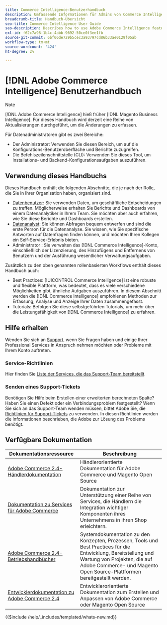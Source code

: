 ```yaml
---
title: Commerce Intelligence-Benutzerhandbuch
description: Umfassende Informationen für Admins von Commerce Intelligence-Daten.
breadcrumb-title: Handbuch-Übersicht
seo-title: Commerce Intelligence User Guide
seo-description: Describes how to use Adobe Commerce Intelligence features used to gain insights from Adobe Commerce or Magento Open Source data, along with other third-party data sources.
exl-id: f62c7a98-1b4c-4abb-9692-50ce0f3ee1fb
source-git-commit: 6bf06de729b5cec3a93797cd86b33ae0129f05ab
workflow-type: tm+mt
source-wordcount: '424'
ht-degree: 2%

---
```



# [!DNL Adobe Commerce Intelligence] Benutzerhandbuch

>[!NOTE]
>
>[!DNL Adobe Commerce Intelligence] hieß früher [!DNL Magento Business Intelligence]. Für dieses Handbuch wird derzeit eine Reihe von Aktualisierungen durchgeführt, um die Änderungen zu erfassen.

Für Datenadministratoren gibt es zwei Bereiche:

- Der Administrator: Verwenden Sie diesen Bereich, um auf die Konfigurations-Benutzeroberfläche und Berichte zuzugreifen.
- Die Befehlszeilenschnittstelle (CLI): Verwenden Sie dieses Tool, um Installations- und Backend-Konfigurationsaufgaben auszuführen.

## Verwendung dieses Handbuchs

Dieses Handbuch enthält die folgenden Abschnitte, die je nach der Rolle, die Sie in Ihrer Organisation haben, organisiert sind.

- [Datenbenutzer](data-user.md): Sie verwenden Daten, um geschäftliche Entscheidungen zu treffen. Möglicherweise erhalten Sie Berichte und Dashboards von einem Datenanalytiker in Ihrem Team. Sie möchten aber auch erfahren, wie Sie diese Berichte und Dashboards erstellen.
- [Datenanalyst](data-analyst.md): Sie können Abfragen bequem entwerfen und sind die erste Person für die Datenanalyse. Sie wissen, wie Sie spezifische Antworten auf Datenfragen finden können, und möchten Ihren Kollegen ein Self-Service-Erlebnis bieten.
- Administrator : Sie verwalten das [!DNL Commerce Intelligence]-Konto, einschließlich der Lizenzierung, des Hinzufügens und Entfernens von Benutzern und der Ausführung wesentlicher Verwaltungsaufgaben.

Zusätzlich zu den oben genannten rollenbasierten Workflows enthält dieses Handbuch auch:

- Best Practices: [!UICONTROL Commerce Intelligence] ist eine robuste und flexible Plattform, was bedeutet, dass es viele verschiedene Möglichkeiten gibt, ähnliche Aufgaben auszuführen. In diesem Abschnitt werden die [!DNL Commerce Intelligence] empfohlenen Methoden zur Erfassung, Analyse und Anzeige Ihrer Daten zusammengefasst.
- Tutorials: Befolgen Sie diese selbstgeführten Tutorials, um mehr über die Leistungsfähigkeit von [!DNL Commerce Intelligence] zu erfahren.

## Hilfe erhalten

Wenden Sie sich an [Support](https://experienceleague.adobe.com/docs/commerce-knowledge-base/kb/troubleshooting/miscellaneous/mbi-service-policies.html), wenn Sie Fragen haben und einige Ihrer Professional Services in Anspruch nehmen möchten oder Probleme mit Ihrem Konto auftreten.

### Service-Richtlinien

Hier finden Sie [Liste der Services, die das Support-Team bereitstellt](https://experienceleague.adobe.com/docs/commerce-knowledge-base/kb/troubleshooting/miscellaneous/mbi-service-policies.html).

### Senden eines Support-Tickets

Benötigen Sie Hilfe beim Erstellen einer erweiterten berechneten Spalte? Haben Sie einen Defekt oder ein Verbindungsproblem festgestellt? Wenn Sie sich an das Support-Team wenden müssen, bittet Adobe Sie, die [Richtlinien für Support-Tickets](https://experienceleague.adobe.com/docs/commerce-knowledge-base/kb/troubleshooting/miscellaneous/mbi-service-policies.html) zu verwenden. In diesen Richtlinien werden die Informationen beschrieben, die Adobe zur Lösung des Problems benötigt.

## Verfügbare Dokumentation

| Dokumentationsressource | Beschreibung |
|----------------------- | ----------- |
| [Adobe Commerce 2.4-Händlerdokumentation](https://experienceleague.adobe.com/en/docs/commerce-admin/user-guides/home) | Händlerorientierte Dokumentation für Adobe Commerce und Magento Open Source |
| [Dokumentation zu Services für Adobe Commerce](https://experienceleague.adobe.com/en/docs/commerce/user-guides/home) | Dokumentation zur Unterstützung einer Reihe von Services, die Händlern die Integration wichtiger Komponenten ihres Unternehmens in ihren Shop erleichtern. |
| [Adobe Commerce 2.4-Betriebshandbücher](https://experienceleague.adobe.com/en/docs/commerce-operations/operational-guides/home) | Systemdokumentation zu den Konzepten, Prozessen, Tools und Best Practices für die Entwicklung, Bereitstellung und Wartung von Projekten, die auf Adobe Commerce- und Magento Open Source-Plattformen bereitgestellt werden. |
| [Entwicklerdokumentation zu Adobe Commerce 2.4](https://developer.adobe.com/commerce/) | Entwicklerorientierte Dokumentation zum Erstellen und Anpassen von Adobe Commerce oder Magento Open Source |

{{$include /help/_includes/templated/whats-new.md}}

<!-- Last updated from includes: 2025-09-03 15:37:01 -->
